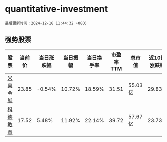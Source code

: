 # quantitative-investment

`最后更新时间：2024-12-18 11:44:32 +0800`

## 强势股票

|股票|当前价|当日涨跌幅|当日振幅|当日换手率|市盈率TTM|总市值|近10日涨跌幅|
|----|----|----|----|----|----|----|----|
|[米奥会展](https://xueqiu.com/S/SZ300795)|23.85|-0.54%|10.72%|18.59%|31.51|55.03亿|29.83%|
|[科德教育](https://xueqiu.com/S/SZ300192)|17.52|5.48%|11.92%|22.14%|39.72|57.67亿|23.73%|
